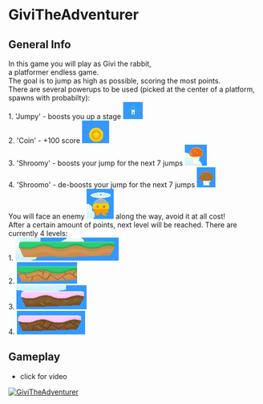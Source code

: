 # GiviTheAdventurer

## General Info  
  In this game you will play as Givi the rabbit,  
  a platformer endless game.  
  The goal is to jump as high as possible, scoring the most points.  
  There are several powerups to be used (picked at the center of a platform, spawns with probabilty):  
    1. 'Jumpy' - boosts you up a stage ![Boost](images/Boost.png)  
    2. 'Coin' - +100 score ![Coin](images/Coin.png)  
    3. 'Shroomy' - boosts your jump for the next 7 jumps ![Shroomy](images/Shroomy.png)  
    4. 'Shroomo' - de-boosts your jump for the next 7 jumps ![Shroomo](images/Shroomo.png)  
  You will face an enemy ![Enemy](images/Enemy.png) along the way, avoid it at all cost!  
  After a certain amount of points, next level will be reached. There are currently 4 levels:  
    1. ![1st](images/1st.png)  
    2. ![2nd](images/2nd.png)  
    3. ![3rd](images/3rd.png)  
    4. ![4th](images/4th.png)  
 
 ## Gameplay  
  - click for video  
  
 [![GiviTheAdventurer](https://img.youtube.com/vi/Rgrbdaj8ISo/0.jpg)](https://www.youtube.com/watch?v=Rgrbdaj8ISo)
